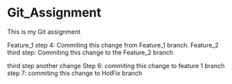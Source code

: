# Git_Assignment
This is my Git assignment

Feature_1
step 4: Commiting this change from Feature_1 branch.
Feature_2
third step: Commiting this change to the Feature_2 branch 

third step another change
Step 6: commiting this change to feature 1 branch
step 7: commiting this change to HotFix branch